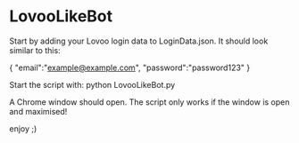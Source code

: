 # LovooLikeBot

Start by adding your Lovoo login data to LoginData.json.
It should look similar to this:

 { "email":"example@example.com", "password":"password123" }
 
 Start the script with:
 python LovooLikeBot.py
 
 A Chrome window should open.
 The script only works if the window is open and maximised!
 
 enjoy ;)
